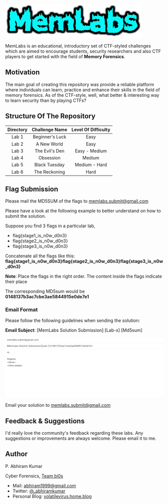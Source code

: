 ![logo](./Images/logo.png)

MemLabs is an educational, introductory set of CTF-styled challenges which are aimed to encourage students, security researchers and also CTF players to get started with the field of **Memory Forensics**.

## **Motivation**

The main goal of creating this repository was provide a reliable platform where individuals can learn, practice and enhance their skills in the field of memory forensics. As of the CTF-style, well, what better & interesting way to learn security than by playing CTFs?

## **Structure Of The Repository**

| Directory | Challenge Name | Level Of Difficulty |
|:----:|:----:|:----:|
|Lab 1 | Beginner's Luck | Easy |
|Lab 2 | A New World | Easy |
|Lab 3 | The Evil's Den | Easy - Medium |
|Lab 4 | Obsession | Medium |
|Lab 5 | Black Tuesday | Medium - Hard |
|Lab 6 | The Reckoning | Hard |

## **Flag Submission**

Please mail the MD5SUM of the flags to memlabs.submit@gmail.com

Please have a look at the following example to better understand on how to submit the solution.

Suppose you find 3 flags in a particular lab,

+ flag{stage1_is_n0w_d0n3} 
+ flag{stage2_is_n0w_d0n3}
+ flag{stage3_is_n0w_d0n3}

Concatenate all the flags like this: **flag{stage1_is_n0w_d0n3}flag{stage2_is_n0w_d0n3}flag{stage3_is_n0w_d0n3}**

**Note**: Place the flags in the right order. The content inside the flags indicate their place

The corresponding MD5sum would be **0148137b3ac7cbe3ae5844915e0de7e1**

### **Email Format**

Please follow the following guidelines when sending the solution:

**Email Subject**: [MemLabs Solution Submission] [Lab-x] [Md5sum]

![Email-Picture](./Images/Submission.png)

Email your solution to memlabs.submit@gmail.com

## Feedback & Suggestions

I'd really love the community's feedback regarding these labs. Any suggestions or improvements are always welcome. Please email it to me.

## **Author**

P. Abhiram Kumar

Cyber Forensics, [Team bi0s](twitter.com/teambi0s)

+ Mail: abhiram1999@gmail.com
+ Twitter: [@_abhiramkumar](twitter.com/_abhiramkumar)
+ Personal Blog: [volatilevirus.home.blog](volatilevirus.home.blog)
